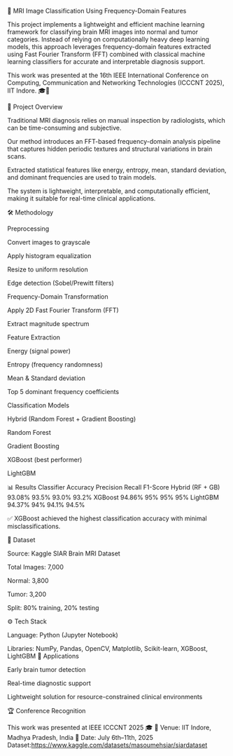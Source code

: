 🧠 MRI Image Classification Using Frequency-Domain Features

This project implements a lightweight and efficient machine learning framework for classifying brain MRI images into normal and tumor categories. Instead of relying on computationally heavy deep learning models, this approach leverages frequency-domain features extracted using Fast Fourier Transform (FFT) combined with classical machine learning classifiers for accurate and interpretable diagnosis support.

This work was presented at the 16th IEEE International Conference on Computing, Communication and Networking Technologies (ICCCNT 2025), IIT Indore. 🎓📄

📌 Project Overview

Traditional MRI diagnosis relies on manual inspection by radiologists, which can be time-consuming and subjective.

Our method introduces an FFT-based frequency-domain analysis pipeline that captures hidden periodic textures and structural variations in brain scans.

Extracted statistical features like energy, entropy, mean, standard deviation, and dominant frequencies are used to train models.

The system is lightweight, interpretable, and computationally efficient, making it suitable for real-time clinical applications.

🛠️ Methodology

Preprocessing

Convert images to grayscale

Apply histogram equalization

Resize to uniform resolution

Edge detection (Sobel/Prewitt filters)

Frequency-Domain Transformation

Apply 2D Fast Fourier Transform (FFT)

Extract magnitude spectrum

Feature Extraction

Energy (signal power)

Entropy (frequency randomness)

Mean & Standard deviation

Top 5 dominant frequency coefficients

Classification Models

Hybrid (Random Forest + Gradient Boosting)

Random Forest

Gradient Boosting

XGBoost (best performer)

LightGBM

📊 Results
Classifier	Accuracy	Precision	Recall	F1-Score
Hybrid (RF + GB)	93.08%	93.5%	93.0%	93.2%
XGBoost	94.86%	95%	95%	95%
LightGBM	94.37%	94%	94.1%	94.5%

✅ XGBoost achieved the highest classification accuracy with minimal misclassifications.

📂 Dataset

Source: Kaggle SIAR Brain MRI Dataset

Total Images: 7,000

Normal: 3,800

Tumor: 3,200

Split: 80% training, 20% testing

⚙️ Tech Stack

Language: Python (Jupyter Notebook)

Libraries: NumPy, Pandas, OpenCV, Matplotlib, Scikit-learn, XGBoost, LightGBM
📌 Applications

Early brain tumor detection

Real-time diagnostic support

Lightweight solution for resource-constrained clinical environments

🏆 Conference Recognition

This work was presented at IEEE ICCCNT 2025 🎓
📍 Venue: IIT Indore, Madhya Pradesh, India
📅 Date: July 6th–11th, 2025
Dataset:https://www.kaggle.com/datasets/masoumehsiar/siardataset
